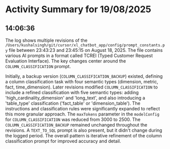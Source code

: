 # Activity Summary for 19/08/2025

## 14:06:36
The log shows multiple revisions of the `/Users/kushalsingh/git/cursor/xl_chatbot_app/config/prompt_constants.py` file between 23:43:23 and 23:45:15 on August 18, 2025.  The file contains various AI prompts in a format called TCREI (Typed Customer Request Evaluation Interface).  The key changes center around the `COLUMN_CLASSIFICATION` prompt.

Initially, a backup version (`COLUMN_CLASSIFICATION_BACKUP`) existed, defining a column classification task with four semantic types (dimension, metric, fact, time_dimension).  Later revisions modified  `COLUMN_CLASSIFICATION` to include a refined classification with five semantic types:  adding  'high_cardinality_dimension' and 'long_text', and also introducing a 'table_type' classification ('fact_table' or 'dimension_table').  The instructions and classification rules were significantly expanded to reflect this more granular approach.  The `maxTokens` parameter in the `modelConfig` for `COLUMN_CLASSIFICATION` was reduced from 3000 to 2500.  The `COLUMN_CLASSIFICATION_BACKUP` remained unchanged throughout the revisions.  A `TEXT_TO_SQL` prompt is also present, but it didn't change during the logged period.  The overall pattern is iterative refinement of the column classification prompt for improved accuracy and detail.
